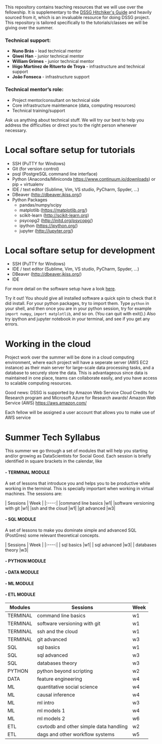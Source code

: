 This repository contains teaching resources that we will use over the fellowship. It is supplementary to the [DSSG Hitchiker's Guide](https://github.com/dssg/hitchhikers-guide) and heavily sourced from it, which is an invaluable resource for doing DSSG project. This repository is tailored specifically to the tutorials/classes we will be giving over the summer. 

### Technical support:
* **Nuno Brás** - lead technical mentor
* **Qiwei Han** - junior technical mentor
* **William Grimes** - junior technical mentor
* **Iñigo Martínez de Rituerto de Troya** - infrastructure and technical support
* **João Fonseca** - infrastructure support

### Technical mentor’s role: 
* Project mentor/consultant on technical side
* Core infrastructure maintenance (data, computing resources)
* Technical training/support

Ask us anything about technical stuff. We will try our best to help you address the difficulties or direct you to the right person whenever necessary.

# Local softare setup for tutorials
* SSH (PuTTY for Windows)
* Git (for version control)
* psql (PostgreSQL command line interface)
* Python (Anaconda/Miniconda https://www.continuum.io/downloads) or pip + virtualenv
* IDE / text editor (Sublime, Vim, VS studio, PyCharm, Spyder, ...)
* DBeaver (http://dbeaver.jkiss.org/)
* Python Packages
    * pandas/numpy/scipy
    * matplotlib (https://matplotlib.org/)
    * scikit-learn (http://scikit-learn.org)
    * psycopg2 (http://initd.org/psycopg/)
    * ipython (https://ipython.org/)
    * jupyter (http://jupyter.org/)

# Local softare setup for development
* SSH (PuTTY for Windows)
* IDE / text editor (Sublime, Vim, VS studio, PyCharm, Spyder, ...)
* DBeaver (http://dbeaver.jkiss.org/)
* IDE

For more detail on the software setup have a look [here](https://github.com/dssg/hitchhikers-guide/tree/master/curriculum/0_before_you_start/software-setup).

Try it out!
You should give all installed software a quick spin to check that it did install. For your python packages, try to import them. Type `python` in your shell, and then once you are in your python session, try for example `import numpy`, `import matplotlib`, and so on. (You can quit with exit().) Also try ipython and jupyter notebook in your terminal, and see if you get any errors.

# Working in the cloud
Project work over the summer will be done in a cloud computing environment, where each project will have a seperate server (AWS EC2 instance) as their main server for large-scale data processing tasks, and a database to securely store the data. This is advantageous since data is maintained in one place, teams can collaborate easily, and you have access to scalable computing resources.

Good news: DSSG is supported by Amazon Web Service Cloud Credits for Research program and Microsoft Azure for Research awards!
Amazon Web Service (AWS) https://aws.amazon.com/

Each fellow will be assigned a user account that allows you to make use of AWS service


# Summer Tech Syllabus 

This summer we go through a set of modules that will help you starting and/or growing as DataScientists for Social Good. Each session is briefly identified in square brackets in the calendar, like 

> 



#### - TERMINAL MODULE

A set of lessons that introduce you and helps you to be productive while working in the terminal. This is specially important when working in virtual machines. The sessions are:

| Sessions | Week |
|:----:|
|command line basics |w1|
|software versioning with git |w1|
|ssh and the cloud |w1|
|git advanced |w3|



#### - SQL MODULE

A set of lessons to make you dominate simple and advanced SQL (PostGres) some relevant theoretical concepts.

| Sessions | Week |
|:----:|
| sql basics |w1|
| sql advanced |w3|
| databases theory |w3|

#### - PYTHON MODULE

#### - DATA MODULE

#### - ML MODULE

#### - ETL MODULE





| Modules | Sessions | Week |
|----|----|----|
| TERMINAL | command line basics |w1|
| TERMINAL | software versioning with git |w1|
| TERMINAL | ssh and the cloud |w1|
| TERMINAL | git advanced |w3|
| SQL | sql basics |w1|
| SQL | sql advanced |w3|
| SQL | databases theory |w3|
| PYTHON | python beyond scripting |w2|
| DATA | feature engineering |w4|
| ML | quantitative social science |w4|
| ML | causal inference |w4|
| ML | ml intro |w3|
| ML | ml models 1 |w4|
| ML | ml models 2 |w6|
| ETL | csvtodb and other simple data handling |w2|
| ETL | dags and other workflow systems |w5|




